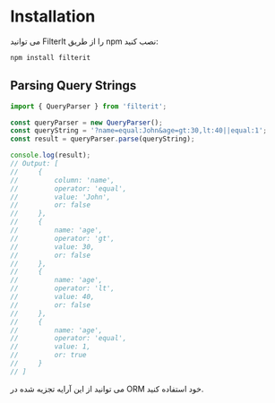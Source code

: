 # Installation

می توانید FilterIt را از طریق npm نصب کنید:

```bash
npm install filterit
```

## Parsing Query Strings

```javascript
import { QueryParser } from 'filterit';

const queryParser = new QueryParser();
const queryString = '?name=equal:John&age=gt:30,lt:40||equal:1';
const result = queryParser.parse(queryString);

console.log(result);
// Output: [
//     {
//         column: 'name',
//         operator: 'equal',
//         value: 'John',
//         or: false
//     },
//     {
//         name: 'age',
//         operator: 'gt',
//         value: 30,
//         or: false
//     },
//     {
//         name: 'age',
//         operator: 'lt',
//         value: 40,
//         or: false
//     },
//     {
//         name: 'age',
//         operator: 'equal',
//         value: 1,
//         or: true
//     }
// ]
```

می توانید از این آرایه تجزیه شده در ORM خود استفاده کنید.
